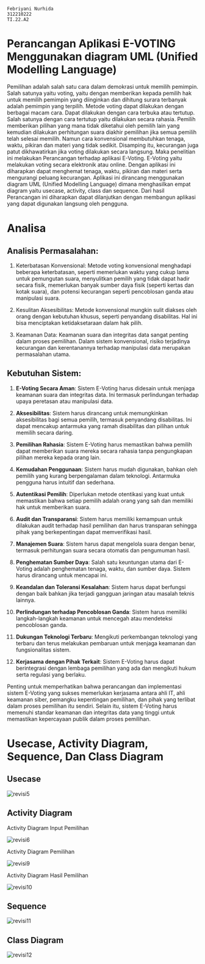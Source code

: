```
Febriyani Nurhida
312210222
TI.22.A2
```
# Perancangan Aplikasi E-VOTING Menggunakan diagram UML (Unified Modelling Language)
Pemilihan adalah salah satu cara dalam demokrasi untuk memilih pemimpin. Salah satunya yaitu voting, yaitu dengan memberikan kepada pemilih hak untuk memilih pemimpin yang diinginkan dan dihitung surara terbanyak adalah pemimpin yang terpilih. Metode voting dapat dilakukan dengan berbagai macam cara. Dapat dilakukan dengan cara terbuka atau tertutup. Salah satunya dengan cara tertutup yaitu dilakukan secara rahasia. Pemilih memberikan pilihan yang mana tidak diketahui oleh pemilih lain yang kemudian dilakukan perhitungan suara diakhir pemilihan jika semua pemilih telah selesai memilih. Namun cara konvensional membutuhkan tenaga, waktu, pikiran dan materi yang tidak sedikit. Disamping itu, kecurangan juga patut dikhawatirkan jika voting dilakukan secara langsung. Maka penelitian ini melakukan Perancangan terhadap aplikasi E-Voting. E-Voting yaitu melakukan voting secara elektronik atau online. Dengan aplikasi ini diharapkan dapat menghemat tenaga, waktu, pikiran dan materi serta mengurangi peluang kecurangan. Aplikasi ini dirancang menggunakan diagram UML (Unified Modelling Language) dimana menghasilkan empat diagram yaitu usecase, activity, class dan sequence. Dari hasil Perancangan ini diharapkan dapat dilanjutkan dengan membangun aplikasi yang dapat digunakan langsung oleh pengguna.

# Analisa
## Analisis Permasalahan:

1. Keterbatasan Konvensional:
   Metode voting konvensional menghadapi beberapa keterbatasan, seperti memerlukan waktu yang cukup lama untuk pemungutan suara, menyulitkan pemilih yang tidak dapat hadir secara fisik, memerlukan banyak sumber daya fisik (seperti kertas dan kotak suara), dan potensi kecurangan seperti pencoblosan ganda atau manipulasi suara.

2. Kesulitan Aksesibilitas:
   Metode konvensional mungkin sulit diakses oleh orang dengan kebutuhan khusus, seperti penyandang disabilitas. Hal ini bisa menciptakan ketidaksetaraan dalam hak pilih.

3. Keamanan Data:
   Keamanan suara dan integritas data sangat penting dalam proses pemilihan. Dalam sistem konvensional, risiko terjadinya kecurangan dan kerentanannya terhadap manipulasi data merupakan permasalahan utama.

## Kebutuhan Sistem:

1. **E-Voting Secara Aman**: Sistem E-Voting harus didesain untuk menjaga keamanan suara dan integritas data. Ini termasuk perlindungan terhadap upaya peretasan atau manipulasi data.

2. **Aksesibilitas**: Sistem harus dirancang untuk memungkinkan aksesibilitas bagi semua pemilih, termasuk penyandang disabilitas. Ini dapat mencakup antarmuka yang ramah disabilitas dan pilihan untuk memilih secara daring.

3. **Pemilihan Rahasia**: Sistem E-Voting harus memastikan bahwa pemilih dapat memberikan suara mereka secara rahasia tanpa pengungkapan pilihan mereka kepada orang lain.

4. **Kemudahan Penggunaan**: Sistem harus mudah digunakan, bahkan oleh pemilih yang kurang berpengalaman dalam teknologi. Antarmuka pengguna harus intuitif dan sederhana.

5. **Autentikasi Pemilih**: Diperlukan metode otentikasi yang kuat untuk memastikan bahwa setiap pemilih adalah orang yang sah dan memiliki hak untuk memberikan suara.

6. **Audit dan Transparansi**: Sistem harus memiliki kemampuan untuk dilakukan audit terhadap hasil pemilihan dan harus transparan sehingga pihak yang berkepentingan dapat memverifikasi hasil.

7. **Manajemen Suara**: Sistem harus dapat mengelola suara dengan benar, termasuk perhitungan suara secara otomatis dan pengumuman hasil.

8. **Penghematan Sumber Daya**: Salah satu keuntungan utama dari E-Voting adalah penghematan tenaga, waktu, dan sumber daya. Sistem harus dirancang untuk mencapai ini.

9. **Keandalan dan Toleransi Kesalahan**: Sistem harus dapat berfungsi dengan baik bahkan jika terjadi gangguan jaringan atau masalah teknis lainnya.

10. **Perlindungan terhadap Pencoblosan Ganda**: Sistem harus memiliki langkah-langkah keamanan untuk mencegah atau mendeteksi pencoblosan ganda.

11. **Dukungan Teknologi Terbaru**: Mengikuti perkembangan teknologi yang terbaru dan terus melakukan pembaruan untuk menjaga keamanan dan fungsionalitas sistem.

12. **Kerjasama dengan Pihak Terkait**: Sistem E-Voting harus dapat berintegrasi dengan lembaga pemilihan yang ada dan mengikuti hukum serta regulasi yang berlaku.

Penting untuk memperhatikan bahwa perancangan dan implementasi sistem E-Voting yang sukses memerlukan kerjasama antara ahli IT, ahli keamanan siber, pemangku kepentingan pemilihan, dan pihak yang terlibat dalam proses pemilihan itu sendiri. Selain itu, sistem E-Voting harus memenuhi standar keamanan dan integritas data yang tinggi untuk memastikan kepercayaan publik dalam proses pemilihan.

# Usecase, Activity Diagram, Sequence, Dan Class Diagram
## Usecase
![revisi5](https://github.com/Febriyaninurhida123/RPL_TGS3/assets/90132092/4c7cb40e-f933-492e-8d81-00e2adffb056)


## Activity Diagram
Activity Diagram Input Pemilihan

![revisi6](https://github.com/Febriyaninurhida123/RPL_TGS3/assets/90132092/6dfaabc3-e353-4d84-a4c2-a4ff9c40a122)

Activity Diagram Pemilihan

![revisi9](https://github.com/Febriyaninurhida123/RPL_TGS3/assets/90132092/b1ecd805-2e09-46be-a63c-2214c569ede0)

Activity Diagram Hasil Pemilihan

![revisi10](https://github.com/Febriyaninurhida123/RPL_TGS3/assets/90132092/1e6c89f7-c9fd-4fc7-87ad-d91c16e0a184)

## Sequence
![revisi11](https://github.com/Febriyaninurhida123/RPL_TGS3/assets/90132092/7f49cf82-7a02-443a-89ee-0d91b30ef855)


## Class Diagram
![revisi12](https://github.com/Febriyaninurhida123/RPL_TGS3/assets/90132092/38a5b1a0-1843-4d87-94e4-6fa3d408b04b)


